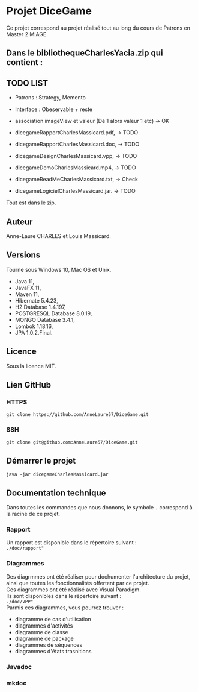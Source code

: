 # Projet DiceGame

Ce projet correspond au projet réalisé tout au long du cours de Patrons en Master 2 MIAGE.

## Dans le bibliothequeCharlesYacia.zip qui contient :

## **TODO LIST**

* Patrons : Strategy, Memento
* Interface : Obeservable + reste
* association imageView et valeur (Dé 1 alors valeur 1 etc) -> OK

* dicegameRapportCharlesMassicard.pdf, -> TODO
* dicegameRapportCharlesMassicard.doc, -> TODO
* dicegameDesignCharlesMassicard.vpp, -> TODO
* dicegameDemoCharlesMassicard.mp4, -> TODO
* dicegameReadMeCharlesMassicard.txt, -> Check
* dicegameLogicielCharlesMassicard.jar. -> TODO

Tout est dans le zip.

## Auteur

Anne-Laure CHARLES et Louis Massicard.

## Versions

Tourne sous Windows 10, Mac OS et Unix.

* Java 11,
* JavaFX 11,
* Maven 11,
* Hibernate 5.4.23,
* H2 Database 1.4.197,
* POSTGRESQL Database 8.0.19,
* MONGO Database 3.4.1,
* Lombok 1.18.16,
* JPA 1.0.2.Final.

## Licence

Sous la licence MIT.

## Lien GitHub

### HTTPS

```
git clone https://github.com/AnneLaure57/DiceGame.git
```

### SSH

```
git clone git@github.com:AnneLaure57/DiceGame.git
```

## Démarrer le projet

```
java -jar dicegameCharlesMassicard.jar
```

## Documentation technique  

Dans toutes les commandes que nous donnons, le symbole `.` correspond à la racine de ce projet.

### Rapport

Un rapport est disponible dans le répertoire suivant :  
`./doc/rapport"`  

### Diagrammes  

Des diagrmmes ont été réaliser pour dochumenter l'architecture du projet, ainsi que toutes les fonctionnalités offertent par ce projet.  
Ces diagrammes ont été réalisé avec Visual Paradigm.  
Ils sont disponibles dans le répertoire suivant :  
`./doc/VPP"`  
Parmis ces diagrammes, vous pourrez trouver : 

* diagramme de cas d'utilisation
* diagrammes d'activités
* diagramme de classe 
* diagramme de package
* diagrammes de séquences
* diagrammes d'états trasnitions

### Javadoc

### mkdoc

